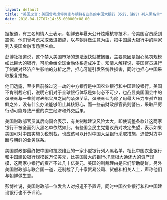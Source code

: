 ```yaml
---
layout: default
title: "美国之音：美国曾考虑将两家与朝鲜有业务的中国大银行（农行、建行）列入黑名单"
date: 2018-04-17T07:14:55.000000+08:00
---
```


据报道，有三名知情人士表示，朝鲜去年夏天公开炫耀核导技术，令美国官员感到震惊，他们曾考虑采取激进措施，以与朝鲜做生意为由，把中国最大银行中的两家列入美国金融市场黑名单。

彭博社报道说，这个禁入美国市场的想法很快就被搁置，主要原因是担心惩罚规模如此巨大的银行，可能会给全球金融体系造成冲击。知情人解释说，美国官员进行了制裁对经济产生影响的分析之后，担心可能引发系统性损害，同时也担心中国采取报复措施。

他们透露，至少目前躲过这一劫的中方银行是中国农业银行和中国建设银行。美国不肯制裁它们，说明它们对于全球银行体系是如何必不可少，也凸显美国国会中的强硬派与一些前财政部官员之间的紧张关系。强硬派认为除了用最大压力来孤立朝鲜之外，没有什么办法能够阻止其核野心，而一些前财政部官员则警告，采取严厉行动可能导致严重的次生经济和外交后果。

美国财政部官员其后向国会表示，有关制裁建议风险太大，即使调整条款让这两家银行不被全面列入黑名单依然如此。有些国会民主党籍议员对决定失望，表示如果美国可对中国实施关税制裁，也应该可以针对中国大型银行采取措施，迫使对方中断与朝鲜的业务联系。

美国财政部最终把中国和拉脱维亚的一家小型银行列入黑名单。相比中国农业银行和中国建设银行规模数万亿美元，比美国最大的银行JP摩根大通还大的资产规模，这两家小银行的资产不过几十亿美元。美国的制裁理由是它们帮助朝鲜。另外美国财政部与联合国一道，还制裁了几十家贸易公司、货船和相关人士，声称他们与朝鲜做生意。

彭博社说，美国财政部一位发言人对报道不予置评，同时中国农业银行和和中国建设银行也不予评论。

